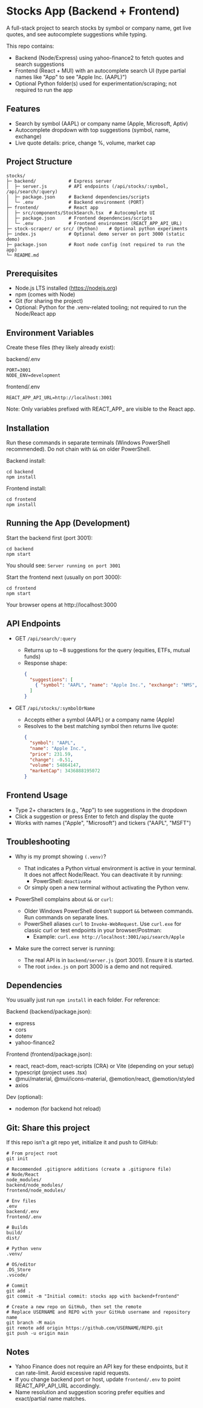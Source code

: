 # Stocks App (Backend + Frontend)

A full-stack project to search stocks by symbol or company name, get live quotes, and see autocomplete suggestions while typing.

This repo contains:
- Backend (Node/Express) using yahoo-finance2 to fetch quotes and search suggestions
- Frontend (React + MUI) with an autocomplete search UI (type partial names like "App" to see "Apple Inc. (AAPL)")
- Optional Python folder(s) used for experimentation/scraping; not required to run the app


## Features
- Search by symbol (AAPL) or company name (Apple, Microsoft, Aptiv)
- Autocomplete dropdown with top suggestions (symbol, name, exchange)
- Live quote details: price, change %, volume, market cap


## Project Structure
```
stocks/
├─ backend/            # Express server
│  ├─ server.js        # API endpoints (/api/stocks/:symbol, /api/search/:query)
│  ├─ package.json     # Backend dependencies/scripts
│  └─ .env             # Backend environment (PORT)
├─ frontend/           # React app
│  ├─ src/components/StockSearch.tsx  # Autocomplete UI
│  ├─ package.json     # Frontend dependencies/scripts
│  └─ .env             # Frontend environment (REACT_APP_API_URL)
├─ stock-scraper/ or src/ (Python)    # Optional python experiments
├─ index.js            # Optional demo server on port 3000 (static demo)
├─ package.json        # Root node config (not required to run the app)
└─ README.md
```


## Prerequisites
- Node.js LTS installed (https://nodejs.org)
- npm (comes with Node)
- Git (for sharing the project)
- Optional: Python for the .venv-related tooling; not required to run the Node/React app


## Environment Variables
Create these files (they likely already exist):

backend/.env
```
PORT=3001
NODE_ENV=development
```

frontend/.env
```
REACT_APP_API_URL=http://localhost:3001
```

Note: Only variables prefixed with REACT_APP_ are visible to the React app.


## Installation
Run these commands in separate terminals (Windows PowerShell recommended). Do not chain with `&&` on older PowerShell.

Backend install:
```
cd backend
npm install
```

Frontend install:
```
cd frontend
npm install
```


## Running the App (Development)
Start the backend first (port 3001):
```
cd backend
npm start
```
You should see: `Server running on port 3001`

Start the frontend next (usually on port 3000):
```
cd frontend
npm start
```
Your browser opens at http://localhost:3000


## API Endpoints
- GET `/api/search/:query`
  - Returns up to ~8 suggestions for the query (equities, ETFs, mutual funds)
  - Response shape:
    ```json
    {
      "suggestions": [
        { "symbol": "AAPL", "name": "Apple Inc.", "exchange": "NMS", "type": "EQUITY" }
      ]
    }
    ```

- GET `/api/stocks/:symbolOrName`
  - Accepts either a symbol (AAPL) or a company name (Apple)
  - Resolves to the best matching symbol then returns live quote:
    ```json
    {
      "symbol": "AAPL",
      "name": "Apple Inc.",
      "price": 231.59,
      "change": -0.51,
      "volume": 54864147,
      "marketCap": 3436888195072
    }
    ```


## Frontend Usage
- Type 2+ characters (e.g., "App") to see suggestions in the dropdown
- Click a suggestion or press Enter to fetch and display the quote
- Works with names ("Apple", "Microsoft") and tickers ("AAPL", "MSFT")


## Troubleshooting
- Why is my prompt showing `(.venv)`?
  - That indicates a Python virtual environment is active in your terminal. It does not affect Node/React. You can deactivate it by running:
    - PowerShell: `deactivate`
  - Or simply open a new terminal without activating the Python venv.

- PowerShell complains about `&&` or `curl`:
  - Older Windows PowerShell doesn’t support `&&` between commands. Run commands on separate lines.
  - PowerShell aliases `curl` to `Invoke-WebRequest`. Use `curl.exe` for classic curl or test endpoints in your browser/Postman:
    - Example: `curl.exe http://localhost:3001/api/search/Apple`

- Make sure the correct server is running:
  - The real API is in `backend/server.js` (port 3001). Ensure it is started.
  - The root `index.js` on port 3000 is a demo and not required.


## Dependencies
You usually just run `npm install` in each folder. For reference:

Backend (backend/package.json):
- express
- cors
- dotenv
- yahoo-finance2

Frontend (frontend/package.json):
- react, react-dom, react-scripts (CRA) or Vite (depending on your setup)
- typescript (project uses .tsx)
- @mui/material, @mui/icons-material, @emotion/react, @emotion/styled
- axios

Dev (optional):
- nodemon (for backend hot reload)


## Git: Share this project
If this repo isn’t a git repo yet, initialize it and push to GitHub:
```
# From project root
git init

# Recommended .gitignore additions (create a .gitignore file)
# Node/React
node_modules/
backend/node_modules/
frontend/node_modules/

# Env files
.env
backend/.env
frontend/.env

# Builds
build/
dist/

# Python venv
.venv/

# OS/editor
.DS_Store
.vscode/

# Commit
git add .
git commit -m "Initial commit: stocks app with backend+frontend"

# Create a new repo on GitHub, then set the remote
# Replace USERNAME and REPO with your GitHub username and repository name
git branch -M main
git remote add origin https://github.com/USERNAME/REPO.git
git push -u origin main
```


## Notes
- Yahoo Finance does not require an API key for these endpoints, but it can rate-limit. Avoid excessive rapid requests.
- If you change backend port or host, update `frontend/.env` to point REACT_APP_API_URL accordingly.
- Name resolution and suggestion scoring prefer equities and exact/partial name matches.
